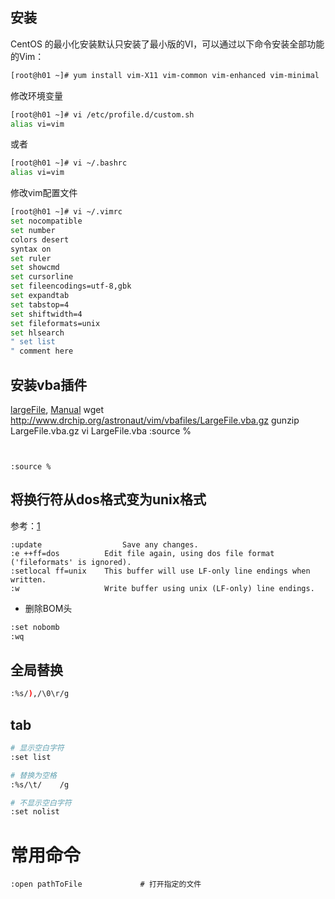 ## 安装
CentOS 的最小化安装默认只安装了最小版的VI，可以通过以下命令安装全部功能的Vim：
```sh
[root@h01 ~]# yum install vim-X11 vim-common vim-enhanced vim-minimal
```

修改环境变量
```sh
[root@h01 ~]# vi /etc/profile.d/custom.sh
alias vi=vim
```
或者
```sh
[root@h01 ~]# vi ~/.bashrc
alias vi=vim
```

修改vim配置文件
```sh
[root@h01 ~]# vi ~/.vimrc
set nocompatible
set number
colors desert
syntax on
set ruler
set showcmd
set cursorline
set fileencodings=utf-8,gbk
set expandtab
set tabstop=4
set shiftwidth=4
set fileformats=unix
set hlsearch
" set list
" comment here
```
## 安装vba插件
[largeFile](http://www.drchip.org/astronaut/vim/#LARGEFILE), 
[Manual](http://www.drchip.org/astronaut/vim/doc/LargeFile.txt.html)
wget http://www.drchip.org/astronaut/vim/vbafiles/LargeFile.vba.gz
gunzip LargeFile.vba.gz
vi LargeFile.vba
:source %
```


:source %

```

## 将换行符从dos格式变为unix格式
参考：[1](http://vim.wikia.com/wiki/File_format)
```
:update	                 Save any changes.
:e ++ff=dos	         Edit file again, using dos file format ('fileformats' is ignored).
:setlocal ff=unix	 This buffer will use LF-only line endings when written.
:w	                 Write buffer using unix (LF-only) line endings.
```

* 删除BOM头

```sh
:set nobomb
:wq
```
## 全局替换 

```sh
:%s/),/\0\r/g
```

## tab
```sh
# 显示空白字符
:set list

# 替换为空格
:%s/\t/    /g

# 不显示空白字符
:set nolist
```


# 常用命令

```vi
:open pathToFile             # 打开指定的文件

```